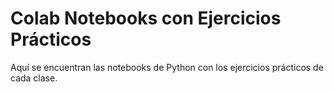 # Colab Notebooks con Ejercicios Prácticos

Aquí se encuentran las notebooks de Python con los ejercicios prácticos de cada clase.
